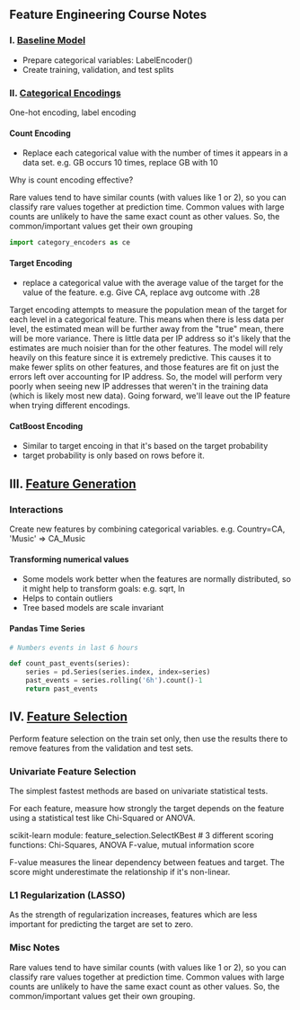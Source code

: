 ## Feature Engineering Course Notes


### I. [Baseline Model](https://www.kaggle.com/matleonard/baseline-model)

- Prepare categorical variables: LabelEncoder()
- Create training, validation, and test splits

### II. [Categorical Encodings](https://www.kaggle.com/matleonard/categorical-encodings)

One-hot encoding, label encoding

#### Count Encoding

- Replace each categorical value with the number of times it appears in a data set. e.g. GB occurs 10 times, replace GB with 10

Why is count encoding effective?

Rare values tend to have similar counts (with values like 1 or 2), so you can classify rare values together at prediction time. Common values with large counts are unlikely to have the same exact count as other values. So, the common/important values get their own grouping

```python
import category_encoders as ce
````

#### Target Encoding

- replace a categorical value with the average value of the target for the value of the feature. e.g. Give CA, replace avg outcome with .28

Target encoding attempts to measure the population mean of the target for each level in a categorical feature. This means when there is less data per level, the estimated mean will be further away from the "true" mean, there will be more variance. There is little data per IP address so it's likely that the estimates are much noisier than for the other features. The model will rely heavily on this feature since it is extremely predictive. This causes it to make fewer splits on other features, and those features are fit on just the errors left over accounting for IP address. So, the model will perform very poorly when seeing new IP addresses that weren't in the training data (which is likely most new data). Going forward, we'll leave out the IP feature when trying different encodings.



#### CatBoost Encoding

- Similar to target encoing in that it's based  on the target probability
- target probability is only based on rows before it.

## III. [Feature Generation](https://www.kaggle.com/matleonard/feature-generation)

### Interactions

Create new features by combining categorical variables. e.g. Country=CA, 'Music' => CA_Music

#### Transforming numerical values

- Some models work better when the features are normally distributed, so it might help to transform goals: e.g. sqrt, ln
- Helps to contain outliers
- Tree based models are scale invariant

#### Pandas Time Series

```python
# Numbers events in last 6 hours

def count_past_events(series):
    series = pd.Series(series.index, index=series)
    past_events = series.rolling('6h').count()-1
    return past_events
```

## IV. [Feature Selection](https://www.kaggle.com/matleonard/feature-selection)

Perform feature selection on the train set only, then use the results there to remove features from the validation and test sets.

### Univariate Feature Selection

The simplest fastest methods are based on univariate statistical tests.

For each feature, measure how strongly the target depends on the feature using a statistical test like Chi-Squared or ANOVA.

scikit-learn module: feature_selection.SelectKBest # 3 different scoring functions: Chi-Squares, ANOVA F-value, mutual information score

F-value measures the linear dependency between featues and target. The score might underestimate the relationship if it's non-linear.

### L1 Regularization (LASSO)

As the strength of regularization increases, features which are less important for predicting the target are set to zero.
### Misc Notes

Rare values tend to have similar counts (with values like 1 or 2), so you can classify rare values together at prediction time. Common values with large counts are unlikely to have the same exact count as other values. So, the common/important values get their own grouping.

